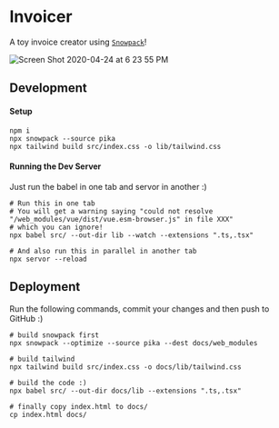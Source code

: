 # Invoicer
A toy invoice creator using [`Snowpack`](https://www.snowpack.dev/#snowpack)!

![Screen Shot 2020-04-24 at 6 23 55 PM](https://user-images.githubusercontent.com/18077531/80258098-cc3cc480-8658-11ea-8291-16b747ea565b.png)

## Development
#### Setup
```
npm i
npx snowpack --source pika
npx tailwind build src/index.css -o lib/tailwind.css
```

#### Running the Dev Server
Just run the babel in one tab and servor in another :)

```
# Run this in one tab
# You will get a warning saying "could not resolve "/web_modules/vue/dist/vue.esm-browser.js" in file XXX"
# which you can ignore!
npx babel src/ --out-dir lib --watch --extensions ".ts,.tsx"

# And also run this in parallel in another tab
npx servor --reload
```

## Deployment
Run the following commands, commit your changes and then push to GitHub :)
```
# build snowpack first
npx snowpack --optimize --source pika --dest docs/web_modules

# build tailwind
npx tailwind build src/index.css -o docs/lib/tailwind.css

# build the code :)
npx babel src/ --out-dir docs/lib --extensions ".ts,.tsx"

# finally copy index.html to docs/
cp index.html docs/
```

